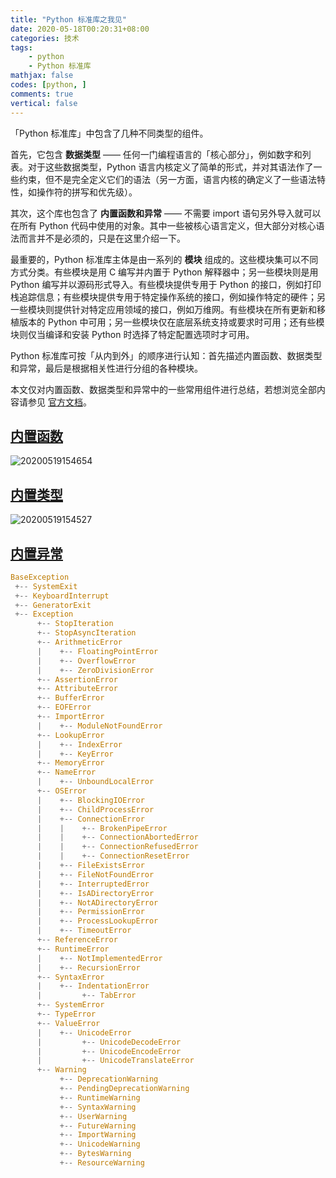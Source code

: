 ```yaml
---
title: "Python 标准库之我见"
date: 2020-05-18T00:20:31+08:00
categories: 技术
tags:
    - python
    - Python 标准库
mathjax: false
codes: [python, ]
comments: true
vertical: false
---
```


「Python 标准库」中包含了几种不同类型的组件。

首先，它包含 **数据类型** —— 任何一门编程语言的「核心部分」，例如数字和列表。对于这些数据类型，Python 语言内核定义了简单的形式，并对其语法作了一些约束，但不是完全定义它们的语法（另一方面，语言内核的确定义了一些语法特性，如操作符的拼写和优先级）。

其次，这个库也包含了 **内置函数和异常** —— 不需要 import 语句另外导入就可以在所有 Python 代码中使用的对象。其中一些被核心语言定义，但大部分对核心语法而言并不是必须的，只是在这里介绍一下。

最重要的，Python 标准库主体是由一系列的 **模块** 组成的。这些模块集可以不同方式分类。有些模块是用 C 编写并内置于 Python 解释器中；另一些模块则是用 Python 编写并以源码形式导入。有些模块提供专用于 Python 的接口，例如打印栈追踪信息；有些模块提供专用于特定操作系统的接口，例如操作特定的硬件；另一些模块则提供针对特定应用领域的接口，例如万维网。有些模块在所有更新和移植版本的 Python 中可用；另一些模块仅在底层系统支持或要求时可用；还有些模块则仅当编译和安装 Python 时选择了特定配置选项时才可用。

Python 标准库可按「从内到外」的顺序进行认知：首先描述内置函数、数据类型和异常，最后是根据相关性进行分组的各种模块。

本文仅对内置函数、数据类型和异常中的一些常用组件进行总结，若想浏览全部内容请参见 [官方文档](https://docs.python.org/zh-cn/3/library/index.html)。

## [内置函数](https://docs.python.org/zh-cn/3/library/functions.html)

![20200519154654](https://image-host-1255524710.cos.ap-beijing.myqcloud.com/20200519154654.png)

## [内置类型](https://docs.python.org/zh-cn/3/library/stdtypes.html)

![20200519154527](https://image-host-1255524710.cos.ap-beijing.myqcloud.com/20200519154527.png)

## [内置异常](https://docs.python.org/zh-cn/3/library/exceptions.html)

```python
BaseException
 +-- SystemExit
 +-- KeyboardInterrupt
 +-- GeneratorExit
 +-- Exception
      +-- StopIteration
      +-- StopAsyncIteration
      +-- ArithmeticError
      |    +-- FloatingPointError
      |    +-- OverflowError
      |    +-- ZeroDivisionError
      +-- AssertionError
      +-- AttributeError
      +-- BufferError
      +-- EOFError
      +-- ImportError
      |    +-- ModuleNotFoundError
      +-- LookupError
      |    +-- IndexError
      |    +-- KeyError
      +-- MemoryError
      +-- NameError
      |    +-- UnboundLocalError
      +-- OSError
      |    +-- BlockingIOError
      |    +-- ChildProcessError
      |    +-- ConnectionError
      |    |    +-- BrokenPipeError
      |    |    +-- ConnectionAbortedError
      |    |    +-- ConnectionRefusedError
      |    |    +-- ConnectionResetError
      |    +-- FileExistsError
      |    +-- FileNotFoundError
      |    +-- InterruptedError
      |    +-- IsADirectoryError
      |    +-- NotADirectoryError
      |    +-- PermissionError
      |    +-- ProcessLookupError
      |    +-- TimeoutError
      +-- ReferenceError
      +-- RuntimeError
      |    +-- NotImplementedError
      |    +-- RecursionError
      +-- SyntaxError
      |    +-- IndentationError
      |         +-- TabError
      +-- SystemError
      +-- TypeError
      +-- ValueError
      |    +-- UnicodeError
      |         +-- UnicodeDecodeError
      |         +-- UnicodeEncodeError
      |         +-- UnicodeTranslateError
      +-- Warning
           +-- DeprecationWarning
           +-- PendingDeprecationWarning
           +-- RuntimeWarning
           +-- SyntaxWarning
           +-- UserWarning
           +-- FutureWarning
           +-- ImportWarning
           +-- UnicodeWarning
           +-- BytesWarning
           +-- ResourceWarning
```
